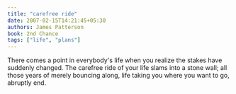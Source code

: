 ```yaml
---
title: "carefree ride"
date: 2007-02-15T14:21:45+05:30
authors: James Patterson
book: 2nd Chance
tags: ["life", "plans"]
---
```

There comes a point in everybody's life when you realize the stakes have suddenly changed. The carefree ride of your life slams into a stone wall; all those years of merely bouncing along, life taking you where you want to go, abruptly end.
